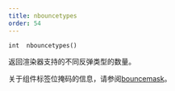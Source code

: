 ```yaml
---
title: nbouncetypes
order: 54
---
```


`int  nbouncetypes()`

返回渲染器支持的不同反弹类型的数量。

关于组件标签位掩码的信息，请参阅[bouncemask](/zh-cn/houdini-vex/shading-and-rendering/bouncemask)。
